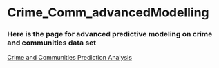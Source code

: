 # Crime_Comm_advancedModelling
<h3><strong>Here is the page for advanced predictive modeling on crime and communities data set </strong></h3>
      <a href=" https://kumarisandhya2003.github.io/Crime_Comm_advancedModelling/.">Crime and Communities Prediction Analysis</a>

